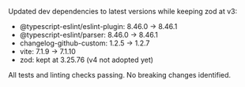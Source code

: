 ---
---

Updated dev dependencies to latest versions while keeping zod at v3:

- @typescript-eslint/eslint-plugin: 8.46.0 → 8.46.1
- @typescript-eslint/parser: 8.46.0 → 8.46.1
- changelog-github-custom: 1.2.5 → 1.2.7
- vite: 7.1.9 → 7.1.10
- zod: kept at 3.25.76 (v4 not adopted yet)

All tests and linting checks passing. No breaking changes identified.
